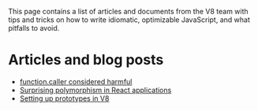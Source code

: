 This page contains a list of articles and documents from the V8 team with tips and tricks on how to write idiomatic, optimizable JavaScript, and what pitfalls to avoid. 

# Articles and blog posts

* [function.caller considered harmful](https://medium.com/@bmeurer/function-caller-considered-harmful-45f06916c907)
* [Surprising polymorphism in React applications](https://medium.com/@bmeurer/surprising-polymorphism-in-react-applications-63015b50abc)
* [Setting up prototypes in V8](https://medium.com/@tverwaes/setting-up-prototypes-in-v8-ec9c9491dfe2)
